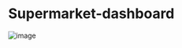 # Supermarket-dashboard

![image](https://user-images.githubusercontent.com/86749237/233980072-85e51a07-9999-4b86-a563-1e341bcea161.png)
